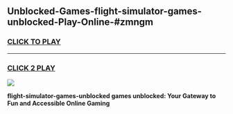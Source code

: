 
## Unblocked-Games-flight-simulator-games-unblocked-Play-Online-#zmngm
<h3>
<a href="https://premium.freeplayer.one?title=flight-simulator-games-unblocked&ref=27F">CLICK TO PLAY</a></h3>
<hr>

<h3>
<a href="https://premium.freeplayer.one?title=flight-simulator-games-unblocked&ref=27F">CLICK 2 PLAY</a>
  
</h3>

<a href="https://premium.freeplayer.one?title=flight-simulator-games-unblocked&ref=27F"><img src="https://clearcache.store/games.png"></a>


**flight-simulator-games-unblocked games unblocked: Your Gateway to Fun and Accessible Online Gaming**
